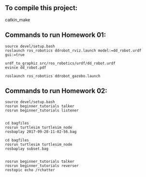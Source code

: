 

## To compile this project:

catkin_make

## Commands to run Homework 01:

	source devel/setup.bash
	roslaunch ros_robotics ddrobot_rviz.launch model:=dd_robot.urdf gui:=true

	urdf_to_graphiz src/ros_robotics/urdf/dd_robot.urdf 
	evince dd_robot.pdf

	roslaunch ros_robotics ddrobot_gazebo.launch 


## Commands to run Homework 02:

	source devel/setup.bash
	rosrun beginner_tutorials talker
	rosrun beginner_tutorials listener


	cd bagfiles
	rosrun turtlesim turtlesim_node
	rosbaplay 2017-09-28-11-02-56.bag

	cd bagfiles
	rosrun turtlesim turtlesim_node
	rosbaplay subset.bag


	rosrun beginner_tutorials talker
	rosrun beginner_tutorials reverser
	rostopic echo /rchatter 


